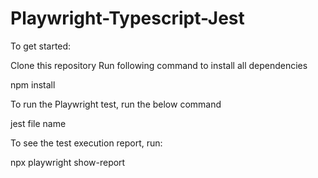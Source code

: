 # Playwright-Typescript-Jest

To get started:

Clone this repository
Run following command to install all dependencies

npm install

To run the Playwright test, run the below command

jest file name

To see the test execution report, run:

npx playwright show-report
